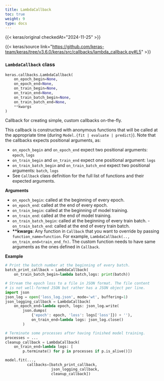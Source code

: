 ```yaml
---
title: LambdaCallback
toc: true
weight: 9
type: docs
---
```


{{< keras/original checkedAt="2024-11-25" >}}

{{< keras/source link="https://github.com/keras-team/keras/tree/v3.6.0/keras/src/callbacks/lambda_callback.py#L5" >}}

### `LambdaCallback` class

```python
keras.callbacks.LambdaCallback(
    on_epoch_begin=None,
    on_epoch_end=None,
    on_train_begin=None,
    on_train_end=None,
    on_train_batch_begin=None,
    on_train_batch_end=None,
    **kwargs
)
```

Callback for creating simple, custom callbacks on-the-fly.

This callback is constructed with anonymous functions that will be called
at the appropriate time (during `Model.{fit | evaluate | predict}`).
Note that the callbacks expects positional arguments, as:

- `on_epoch_begin` and `on_epoch_end` expect two positional arguments:
  `epoch`, `logs`
- `on_train_begin` and `on_train_end` expect one positional argument:
  `logs`
- `on_train_batch_begin` and `on_train_batch_end` expect two positional
  arguments: `batch`, `logs`
- See `Callback` class definition for the full list of functions and their
  expected arguments.

**Arguments**

- `on_epoch_begin`: called at the beginning of every epoch.
- `on_epoch_end`: called at the end of every epoch.
- `on_train_begin`: called at the beginning of model training.
- `on_train_end`: called at the end of model training.
- `on_train_batch_begin`: called at the beginning of every train batch. -`on_train_batch_end`: called at the end of every train batch.
- **\*\*kwargs**: Any function in `Callback` that you want to override by
  passing `function_name=function`.
  For example,
  `LambdaCallback(.., on_train_end=train_end_fn)`. The custom function
  needs to have same arguments as the ones defined in `Callback`.

**Example**

```python
# Print the batch number at the beginning of every batch.
batch_print_callback = LambdaCallback(
    on_train_batch_begin=lambda batch,logs: print(batch))

# Stream the epoch loss to a file in JSON format. The file content
# is not well-formed JSON but rather has a JSON object per line.
import json
json_log = open('loss_log.json', mode='wt', buffering=1)
json_logging_callback = LambdaCallback(
    on_epoch_end=lambda epoch, logs: json_log.write(
        json.dumps(
            {'epoch': epoch, 'loss': logs['loss']}) + ''),
            on_train_end=lambda logs: json_log.close()
        )

# Terminate some processes after having finished model training.
processes = ...
cleanup_callback = LambdaCallback(
    on_train_end=lambda logs: [
        p.terminate() for p in processes if p.is_alive()])

model.fit(...,
          callbacks=[batch_print_callback,
                     json_logging_callback,
                     cleanup_callback])
```
